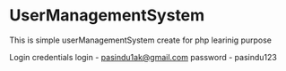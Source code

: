 # UserManagementSystem
This is simple userManagementSystem create for php learinig purpose

Login credentials
login - pasindu1ak@gmail.com
password - pasindu123
